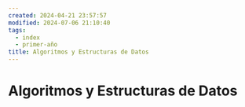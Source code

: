 ```yaml
---
created: 2024-04-21 23:57:57
modified: 2024-07-06 21:10:40
tags:
  - index
  - primer-año
title: Algoritmos y Estructuras de Datos
---
```


# Algoritmos y Estructuras de Datos
